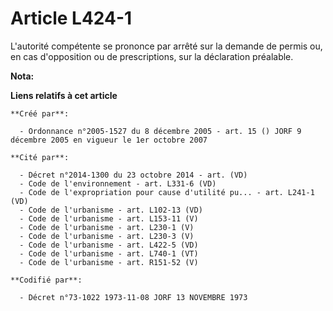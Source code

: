# Article L424-1

L'autorité compétente se prononce par arrêté sur la demande de permis ou, en cas d'opposition ou de prescriptions, sur la
déclaration préalable.

**Nota:**



**Liens relatifs à cet article**

	**Créé par**:

	  - Ordonnance n°2005-1527 du 8 décembre 2005 - art. 15 () JORF 9 décembre 2005 en vigueur le 1er octobre 2007

	**Cité par**:

	  - Décret n°2014-1300 du 23 octobre 2014 - art. (VD)
	  - Code de l'environnement - art. L331-6 (VD)
	  - Code de l'expropriation pour cause d'utilité pu... - art. L241-1 (VD)
	  - Code de l'urbanisme - art. L102-13 (VD)
	  - Code de l'urbanisme - art. L153-11 (V)
	  - Code de l'urbanisme - art. L230-1 (V)
	  - Code de l'urbanisme - art. L230-3 (V)
	  - Code de l'urbanisme - art. L422-5 (VD)
	  - Code de l'urbanisme - art. L740-1 (VT)
	  - Code de l'urbanisme - art. R151-52 (V)

	**Codifié par**:

	  - Décret n°73-1022 1973-11-08 JORF 13 NOVEMBRE 1973
